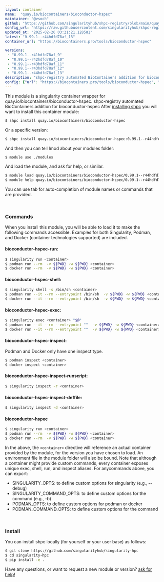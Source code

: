 ```yaml
---
layout: container
name:  "quay.io/biocontainers/bioconductor-hspec"
maintainer: "@vsoch"
github: "https://github.com/singularityhub/shpc-registry/blob/main/quay.io/biocontainers/bioconductor-hspec/container.yaml"
config_url: "https://raw.githubusercontent.com/singularityhub/shpc-registry/main/quay.io/biocontainers/bioconductor-hspec/container.yaml"
updated_at: "2025-02-20 03:21:21.128581"
latest: "0.99.1--r44hdfd78af_13"
container_url: "https://biocontainers.pro/tools/bioconductor-hspec"

versions:
 - "0.99.1--r41hdfd78af_9"
 - "0.99.1--r42hdfd78af_10"
 - "0.99.1--r43hdfd78af_11"
 - "0.99.1--r43hdfd78af_12"
 - "0.99.1--r44hdfd78af_13"
description: "shpc-registry automated BioContainers addition for bioconductor-hspec"
config: {"url": "https://biocontainers.pro/tools/bioconductor-hspec", "maintainer": "@vsoch", "description": "shpc-registry automated BioContainers addition for bioconductor-hspec", "latest": {"0.99.1--r44hdfd78af_13": "sha256:facfe2df844f795d0458c440ec6990f94c436de6bfe230d755d89013dfe997b6"}, "tags": {"0.99.1--r41hdfd78af_9": "sha256:2774d752de3e1a314713df4bc7c916e3877025bb588a1ef2d78f2444f40bbaf8", "0.99.1--r42hdfd78af_10": "sha256:8b0e2abf3803feff6b8b712653c16086e56b3a93ba218db15ceb0550022db38e", "0.99.1--r43hdfd78af_11": "sha256:fc9183d34c127df4660fb88f7d799ffa40b58d65cd1475c2bcc0acfe6f97d184", "0.99.1--r43hdfd78af_12": "sha256:6cb9ee2670754d16dfef8a9197cbc208b1edc665507ab2a08401620655acaf6e", "0.99.1--r44hdfd78af_13": "sha256:facfe2df844f795d0458c440ec6990f94c436de6bfe230d755d89013dfe997b6"}, "docker": "quay.io/biocontainers/bioconductor-hspec"}
---
```


This module is a singularity container wrapper for quay.io/biocontainers/bioconductor-hspec.
shpc-registry automated BioContainers addition for bioconductor-hspec
After [installing shpc](#install) you will want to install this container module:


```bash
$ shpc install quay.io/biocontainers/bioconductor-hspec
```

Or a specific version:

```bash
$ shpc install quay.io/biocontainers/bioconductor-hspec:0.99.1--r44hdfd78af_13
```

And then you can tell lmod about your modules folder:

```bash
$ module use ./modules
```

And load the module, and ask for help, or similar.

```bash
$ module load quay.io/biocontainers/bioconductor-hspec/0.99.1--r44hdfd78af_13
$ module help quay.io/biocontainers/bioconductor-hspec/0.99.1--r44hdfd78af_13
```

You can use tab for auto-completion of module names or commands that are provided.

<br>

### Commands

When you install this module, you will be able to load it to make the following commands accessible.
Examples for both Singularity, Podman, and Docker (container technologies supported) are included.

#### bioconductor-hspec-run:

```bash
$ singularity run <container>
$ podman run --rm  -v ${PWD} -w ${PWD} <container>
$ docker run --rm  -v ${PWD} -w ${PWD} <container>
```

#### bioconductor-hspec-shell:

```bash
$ singularity shell -s /bin/sh <container>
$ podman run --it --rm --entrypoint /bin/sh  -v ${PWD} -w ${PWD} <container>
$ docker run --it --rm --entrypoint /bin/sh  -v ${PWD} -w ${PWD} <container>
```

#### bioconductor-hspec-exec:

```bash
$ singularity exec <container> "$@"
$ podman run --it --rm --entrypoint ""  -v ${PWD} -w ${PWD} <container> "$@"
$ docker run --it --rm --entrypoint ""  -v ${PWD} -w ${PWD} <container> "$@"
```

#### bioconductor-hspec-inspect:

Podman and Docker only have one inspect type.

```bash
$ podman inspect <container>
$ docker inspect <container>
```

#### bioconductor-hspec-inspect-runscript:

```bash
$ singularity inspect -r <container>
```

#### bioconductor-hspec-inspect-deffile:

```bash
$ singularity inspect -d <container>
```



#### bioconductor-hspec

```bash
$ singularity run <container>
$ podman run --rm  -v ${PWD} -w ${PWD} <container>
$ docker run --rm  -v ${PWD} -w ${PWD} <container>
```


In the above, the `<container>` directive will reference an actual container provided
by the module, for the version you have chosen to load. An environment file in the
module folder will also be bound. Note that although a container
might provide custom commands, every container exposes unique exec, shell, run, and
inspect aliases. For anycommands above, you can export:

 - SINGULARITY_OPTS: to define custom options for singularity (e.g., --debug)
 - SINGULARITY_COMMAND_OPTS: to define custom options for the command (e.g., -b)
 - PODMAN_OPTS: to define custom options for podman or docker
 - PODMAN_COMMAND_OPTS: to define custom options for the command

<br>

### Install

You can install shpc locally (for yourself or your user base) as follows:

```bash
$ git clone https://github.com/singularityhub/singularity-hpc
$ cd singularity-hpc
$ pip install -e .
```

Have any questions, or want to request a new module or version? [ask for help!](https://github.com/singularityhub/singularity-hpc/issues)